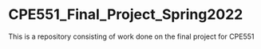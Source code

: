 # CPE551_Final_Project_Spring2022
This is a repository consisting of work done on the final project for CPE551
